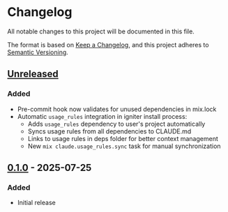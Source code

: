 # Changelog

All notable changes to this project will be documented in this file.

The format is based on [Keep a Changelog](https://keepachangelog.com/en/1.0.0/),
and this project adheres to [Semantic Versioning](https://semver.org/spec/v2.0.0.html).

## [Unreleased]

### Added
- Pre-commit hook now validates for unused dependencies in mix.lock
- Automatic `usage_rules` integration in igniter install process:
  - Adds `usage_rules` dependency to user's project automatically
  - Syncs usage rules from all dependencies to CLAUDE.md
  - Links to usage rules in deps folder for better context management
  - New `mix claude.usage_rules.sync` task for manual synchronization

## [0.1.0] - 2025-07-25

### Added
- Initial release

[Unreleased]: https://github.com/bradleygolden/claude/compare/v0.1.0...HEAD
[0.1.0]: https://github.com/bradleygolden/claude/releases/tag/v0.1.0
